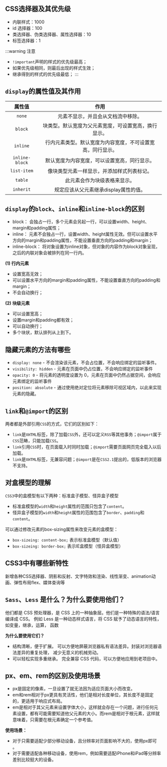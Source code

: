 ## CSS选择器及其优先级
* 内联样式：1000
* id 选择器：100
* 类选择器、伪类选择器、属性选择器：10
* 标签选择器：1

:::warning 注意

* `!important`声明的样式的优先级最高；
* 如果优先级相同，则最后出现的样式生效；
* 继承得到的样式的优先级最低；
:::

## `display`的属性值及其作用
|     属性值     |                            作用                            |
| :------------: | :--------------------------------------------------------: |
|     `none`     |             元素不显示，并且会从文档流中移除。             |
|    `block`     |    块类型。默认宽度为父元素宽度，可设置宽高，换行显示。    |
|    `inline`    | 行内元素类型。默认宽度为内容宽度，不可设置宽高，同行显示。 |
| `inline-block` |        默认宽度为内容宽度，可以设置宽高，同行显示。        |
|  `list-item`   |         像块类型元素一样显示，并添加样式列表标记。         |
|    `table`     |                此元素会作为块级表格来显示。                |
|   `inherit`    |           规定应该从父元素继承display属性的值。            |

## `display`的`block`、`inline`和`inline-block`的区别
* block： 会独占一行，多个元素会另起一行，可以设置width、height、margin和padding属性；
* inline： 元素不会独占一行，设置width、height属性无效。但可以设置水平方向的margin和padding属性，不能设置垂直方向的padding和margin；
* inline-block： 将对象设置为inline对象，但对象的内容作为block对象呈现，之后的内联对象会被排列在同一行内。

**(1)  行内元素**
* 设置宽高无效；
* 可以设置水平方向的margin和padding属性，不能设置垂直方向的padding和margin；
* 不会自动换行；

**(2)  块级元素**
* 可以设置宽高；
* 设置margin和padding都有效；
* 可以自动换行；
* 多个块状，默认排列从上到下。

## 隐藏元素的方法有哪些
* `display: none` - 不会渲染该元素，不会占位置，不会响应绑定的监听事件。
* `visibility: hidden` - 元素在页面中仍占位置，不会响应绑定的监听事件
* `opacity: 0` - 将元素的透明度设置为 0，元素在页面中仍然占据空间，会响应元素绑定的监听事件
* `position: absolute` - 通过使用绝对定位将元素移除可视区域内，以此来实现元素的隐藏。

## `link`和`@import`的区别
两者都是外部引用`CSS`的方式，它们的区别如下： 
* `link`是`XHTML`标签，除了加载`CSS`外，还可以定义`RSS`等其他事务；`@import`属于`CSS`范畴，只能加载`CSS`。
* `link`引用`CSS`时，在页面载入时同时加载；`@import`需要页面网页完全载入以后加载。
* `link`是`XHTML`标签，无兼容问题；`@import`是在`CSS2.1`提出的，低版本的浏览器不支持。

## 对盒模型的理解
`CSS3`中的盒模型有以下两种：标准盒子模型、怪异盒子模型
* 标准盒模型的`width`和`height`属性的范围只包含了`content`。
* 怪异盒子模型的`width`和`height`属性的范围包含了`border`、`padding`和`content`。

可以通过修改元素的box-sizing属性来改变元素的盒模型：
* `box-sizeing: content-box;` 表示标准盒模型（默认值）
* `box-sizeing: border-box;` 表示IE盒模型（怪异盒模型）

## CSS3中有哪些新特性
新增各种CSS选择器、阴影和反射、文字特效和渲染、线性渐变、animation动画、弹性布局flex、媒体查询等

## `Sass`、`Less` 是什么？为什么要使用他们？
他们都是 CSS 预处理器，是 CSS 上的一种抽象层。他们是一种特殊的语法/语言编译成 CSS。 例如 Less 是一种动态样式语言，将 CSS 赋予了动态语言的特性，如变量，继承，运算， 函数
  
**为什么要使用它们？**
* 结构清晰，便于扩展。 可以方便地屏蔽浏览器私有语法差异。封装对浏览器语法差异的重复处理， 减少无意义的机械劳动。
* 可以轻松实现多重继承。 完全兼容 CSS 代码，可以方便地应用到老项目中。

## px、em、rem的区别及使用场景
* px是固定的像素，一旦设置了就无法因为适应页面大小而改变。
* em和rem相对于px更具有灵活性，他们是相对长度单位，其长度不是固定的，更适用于响应式布局。
* em是相对于其父元素来设置字体大小，这样就会存在一个问题，进行任何元素设置，都有可能需要知道他父元素的大小。而rem是相对于根元素，这样就意味着，只需要在根元素确定一个参考值。

**使用场景：**
* 对于只需要适配少部分移动设备，且分辨率对页面影响不大的，使用px即可 。
* 对于需要适配各种移动设备，使用rem，例如需要适配iPhone和iPad等分辨率差别比较挺大的设备。
